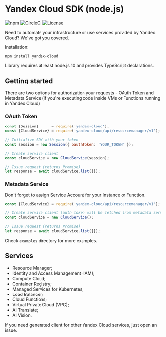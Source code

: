 # Yandex Cloud SDK (node.js)

[![npm](https://img.shields.io/npm/v/yandex-cloud.svg)](https://www.npmjs.com/package/yandex-cloud)
[![CircleCI](https://img.shields.io/circleci/build/gh/yandex-cloud/nodejs-sdk/master)](https://circleci.com/gh/yandex-cloud/nodejs-sdk/tree/master)
[![License](https://img.shields.io/github/license/yandex-cloud/nodejs-sdk.svg)](https://github.com/yandex-cloud/nodejs-sdk/blob/master/LICENSE)

Need to automate your infrastructure or use services provided by Yandex Cloud? We've got you covered.

Installation:

    npm install yandex-cloud

Library requires at least node.js 10 and provides TypeScript declarations.

## Getting started

There are two options for authorization your requests - OAuth Token
and Metadata Service (if you're executing code inside VMs or Functions
running in Yandex Cloud)

### OAuth Token

```javascript
const {Session}      = require('yandex-cloud');
const {CloudService} = require('yandex-cloud/api/resourcemanager/v1');

// Initialize SDK with your token
const session = new Session({ oauthToken: 'YOUR_TOKEN' });

// Create service client
const cloudService = new CloudService(session);

// Issue request (returns Promise)
let response = await cloudService.list({});
```

### Metadata Service

Don't forget to assign Service Account for your Instance or Function.

```javascript
const {CloudService} = require('yandex-cloud/api/resourcemanager/v1');

// Create service client (auth token will be fetched from metadata service
const cloudService = new CloudService();

// Issue request (returns Promise)
let response = await cloudService.list({});
```

Check `examples` directory for more examples.

## Services

* Resource Manager;
* Identity and Access Management (IAM);
* Compute Cloud;
* Container Registry;
* Managed Services for Kubernetes;
* Load Balancer;
* Cloud Functions;
* Virtual Private Cloud (VPC);
* AI Translate;
* AI Vision.

If you need generated client for other Yandex Cloud services, just open an issue.
